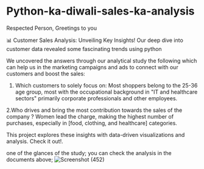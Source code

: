 # Python-ka-diwali-sales-ka-analysis
Respected Person, Greetings to you 

📊 Customer Sales Analysis: Unveiling Key Insights!
Our deep dive into customer data revealed some fascinating trends using python  

We uncovered the answers through our analytical study the following which can help us in the marketing campaigns and ads to connect with our customers and boost the sales:

1. Which customers to solely focus on: 
Most shoppers belong to the 25-36 age group, most with the occupational background in "IT and healthcare sectors" primarily corporate professionals and other employees.  

2.Who drives and bring the most contribution towards the sales of the company ? 
Women lead the charge, making the highest number of purchases, especially in [food, clothing, and healthcare] categories.  

This project explores these insights with data-driven visualizations and analysis. Check it out!.

one of the glances of the study; you can check the analysis in the documents above;
![Screenshot (452)](https://github.com/user-attachments/assets/b5d49093-a5e9-43f3-8949-c69c35d096b6)


